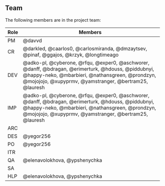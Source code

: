 ## Team

The following members are in the project team:

Role | Members
---|---
PM | @davvd
CR | @darkled, @caarlos0, @carlosmiranda, @dmzaytsev, @pinaf, @ggajos, @krzyk, @longtimeago
DEV | @adko-pl, @cyberone, @rfqu, @exper0, @aschworer, @danff, @bdragan, @erimerturk, @hdouss, @piddubnyi, @happy-neko, @mbarbieri, @nathansgreen, @prondzyn, @mojojojo, @xupyprmv, @yamstranger, @bertram25, @lauresh
IMP | @adko-pl, @cyberone, @rfqu, @exper0, @aschworer, @danff, @bdragan, @erimerturk, @hdouss, @piddubnyi, @happy-neko, @mbarbieri, @nathansgreen, @prondzyn, @mojojojo, @xupyprmv, @yamstranger, @bertram25, @lauresh
ARC | 
DES | @yegor256
PO | @yegor256
ITR | 
QA | @elenavolokhova, @ypshenychka
SA | 
HLP | @elenavolokhova, @ypshenychka

